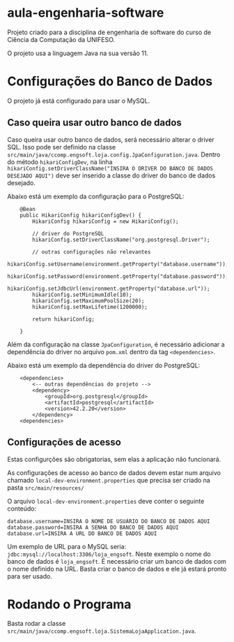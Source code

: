 # aula-engenharia-software
Projeto criado para a disciplina de engenharia de software do curso de Ciência da Computação da UNIFESO.

O projeto usa a linguagem Java na sua versão 11.

# Configurações do Banco de Dados
O projeto já está configurado para usar o MySQL.

## Caso queira usar outro banco de dados
Caso queira usar outro banco de dados, será necessário alterar o driver SQL. Isso pode ser definido na classe `src/main/java/ccomp.engsoft.loja.config.JpaConfiguration.java`.
Dentro do método `hikariConfigDev`, na linha `hikariConfig.setDriverClassName("INSIRA O DRIVER DO BANCO DE DADOS DESEJADO AQUI")` deve ser inserido a classe do driver do banco de dados desejado.

Abaixo está um exemplo da configuração para o PostgreSQL: 
```
    @Bean
    public HikariConfig hikariConfigDev() {
        HikariConfig hikariConfig = new HikariConfig();

        // driver do PostgreSQL
        hikariConfig.setDriverClassName("org.postgresql.Driver");
        
        // outras configurações não relevantes 
        hikariConfig.setUsername(environment.getProperty("database.username"));
        hikariConfig.setPassword(environment.getProperty("database.password"));
        hikariConfig.setJdbcUrl(environment.getProperty("database.url"));
        hikariConfig.setMinimumIdle(10);
        hikariConfig.setMaximumPoolSize(20);
        hikariConfig.setMaxLifetime(1200000);

        return hikariConfig;

    }
```

Além da configuração na classe `JpaConfiguration`, é necessário adicionar a dependência do driver no arquivo `pom.xml` dentro da tag `<dependencies>`.

Abaixo está um exemplo da dependência do driver do PostgreSQL:
```
    <dependencies>
        <-- outras dependências do projeto -->
        <dependency>
            <groupId>org.postgresql</groupId>
            <artifactId>postgresql</artifactId>
            <version>42.2.20</version>
        </dependency>
    <dependencies>
```
## Configurações de acesso
Estas configurções são obrigatorias, sem elas a aplicação não funcionará.

As configurações de acesso ao banco de dados devem estar num arquivo chamado `local-dev-environment.properties` que precisa ser criado na pasta `src/main/resources/`

O arquivo `local-dev-environment.properties` deve conter o seguinte conteúdo:

```
database.username=INSIRA O NOME DE USUÁRIO DO BANCO DE DADOS AQUI
database.password=INSIRA A SENHA DO BANCO DE DADOS AQUI
database.url=INSIRA A URL DO BANCO DE DADOS AQUI
```

Um exemplo de URL para o MySQL seria: `jdbc:mysql://localhost:3306/loja_engsoft`. Neste exemplo o nome do banco de dados é `loja_engsoft`. É necessário criar um banco de dados com o nome definido na URL. Basta criar o banco de dados e ele já estará pronto para ser usado.

# Rodando o Programa
Basta rodar a classe `src/main/java/ccomp.engsoft.loja.SistemaLojaApplication.java`.